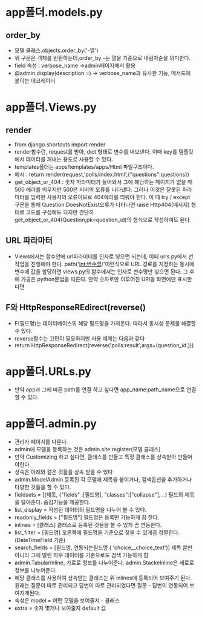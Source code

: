 # app폴더.models.py

## order_by
* 모델 클래스.objects.order_by('-열')
* 위 구문은 객체를 반환하는데,order_by -는 열을 기준으로 내림차순을 의미한다.
* field 속성 : verbose_name ->admin페이지에서 활용
* @admin.display(description =) -> verbose_name과 유사한 기능, 메서드에 붙이는 데코레이터

# app폴더.Views.py

## render
* from django.shortcuts import render
* render함수란, request를 받아, dict 형태로 변수를 내보낸다. 이때 key를 템플릿에서 데이터를 꺼내는 용도로 사용할 수 있다.
* templates폴더는 apps/templates/apps/Html 파일구조이다.
* 예시 : return render(request,'polls/index.html',{"questions":questions})
* get_object_or_404 : 숫자 파라미터가 들어와서 그에 해당하는 페이지가 없을 때 500 에러를 띄우지만 500은 서버의 오류를 나타낸다. 그러나 이것은 잘못된 파라미터를 입력한 사용자의 오류이므로 404에러를 띄워야 한다. 이 때
  try / except 구문을 통해 Question.DoesNotExist오류가 나타나면 raise Http404(메시지) 형태로 코드를 구성해도 되지만 간단히 get_object_or_404(Question,pk=question_id)의 형식으로 작성하여도 된다.

## URL 파라마터
- Views에서는 함수안에 url파라미터를 인자로 넣으면 되는데, 이때 urls.py에서 선작업을 진행해야 한다. path('<int:변수명>/'이런식으로 URL 경로를 지정하는 동시에 변수에 값을 할당하면 views.py의 함수에서는 인자로 변수명만 넣으면 된다. 그 후에 가공은 python문법을 따른다. 만약 숫자로만 이루어진 URl을 화면에만 표시한다면

## F와 HttpResponseREdirect(reverse()
- F(필드명)는 데이터베이스의 해당 필드명을 가져온다. 따라서 동시성 문제를 해결할 수 있다.
- reverse함수는 고민이 필요하지만 사용 예제는 다음과 같다
- return HttpResponseRedirect(reverse('polls:result',args=(question_id,)))

# app폴더.URLs.py
* 만약 app과 그에 따른 path를 연결 하고 싶다면 app_name:path_name으로 연결할 수 있다.

# app폴더.admin.py
* 관리자 페이지를 다룬다.
* admin에 모델을 등록하는 것은 admin.site.register(모델 클래스)
* 만약 Customizing 하고 싶다면, 클래스를 만들고 특정 클래스를 상속받아 만들어야한다.
* 상속은 아래와 같은 것들을 상속 받을 수 있다
* admin.ModelAdmin 등록된 각 모델에 제목을 붙이거나, 검색옵션을 추가하거나 다양한 것들을 할 수 있다.
* fieldsets = [(제목, {"fields" :[필드명], "classes":["collapse"],...) 필드의 제목을 달아준다. 숨김기능을 제공한다.
* list_display = 작성된 데이터의 필드명을 나누어 볼 수 있다.
* readonly_fields = ["필드명"] 필드명은 등록만 가능하게 끔 한다.
* inlines = [클래스] 클래스로 등록된 것들을 볼 수 있게 끔 연동한다. 
* list_filter = [필드명] 오른쪽에 필드명을 기준으로 찾을 수 있게끔 정렬한다.(DateTimeField 기준)
* search_fields = [필드명, 연동되는필드명 ( 'choice__choice_text')] 제목 뿐만 아니라 그에 딸린 하부 데이터를 기준으로도 검색 가능하게 함
* admin.TabularInline, 가로로 정보를 나누어준다. admin.StackeInline은 세로로 정보를 나누어준다.
* 해당 클래스를 사용하여 상속받는 클래스는 위 inlines에 등록되어 보여주기 된다. 원래는 질문이 따로 관리되고 답변이 따로 관리되었다면 질문 - 답변이 연동되어 보여지게된다.
* 속성은 model = 어떤 모델을 보여줄지 - 클래스
* extra = 숫자 몇개나 보여줄지 default 값


